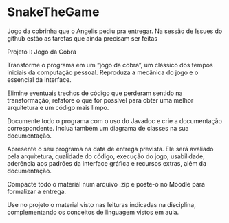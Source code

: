 # SnakeTheGame
Jogo da cobrinha que o Angelis pediu pra entregar.
Na sessão de Issues do github estão as tarefas que ainda precisam ser feitas


Projeto I: Jogo da Cobra

Transforme o programa em um “jogo da cobra”, um clássico dos tempos iniciais da computação pessoal.
Reproduza a mecânica do jogo e o essencial da interface.

Elimine eventuais trechos de código que perderam sentido na transformação; refatore o que for possível para obter uma melhor arquitetura e um código mais limpo.

Documente todo o programa com o uso do Javadoc e crie a documentação correspondente. Inclua também um diagrama de classes na sua documentação.

Apresente o seu programa na data de entrega prevista. Ele será avaliado pela arquitetura, qualidade do código, execução do jogo, usabilidade, aderência aos padrões da interface gráfica e recursos extras, além da documentação.

Compacte todo o material num arquivo .zip e poste-o no Moodle para formalizar a entrega.

Use no projeto o material visto nas leituras indicadas na disciplina, complementando os conceitos de linguagem vistos em aula.
